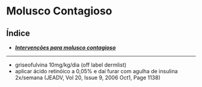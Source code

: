 # **Molusco Contagioso**

## Índice

- [***Intervenções para molusco contagioso***](intervenes-para-molusco-contagioso.md)

---


- griseofulvina 10mg/kg/dia (off label dermlist)  
- aplicar ácido retinóico a 0,05% e daí furar com agulha de insulina 2x/semana (JEADV, Vol 20, Issue 9, 2006 Oct1, Page 1138\)

